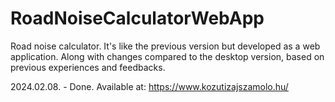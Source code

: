 # RoadNoiseCalculatorWebApp
Road noise calculator. It's like the previous version but developed as a web application. Along with changes compared to the desktop version, based on previous experiences and feedbacks. 

2024.02.08. - Done. Available at: https://www.kozutizajszamolo.hu/
